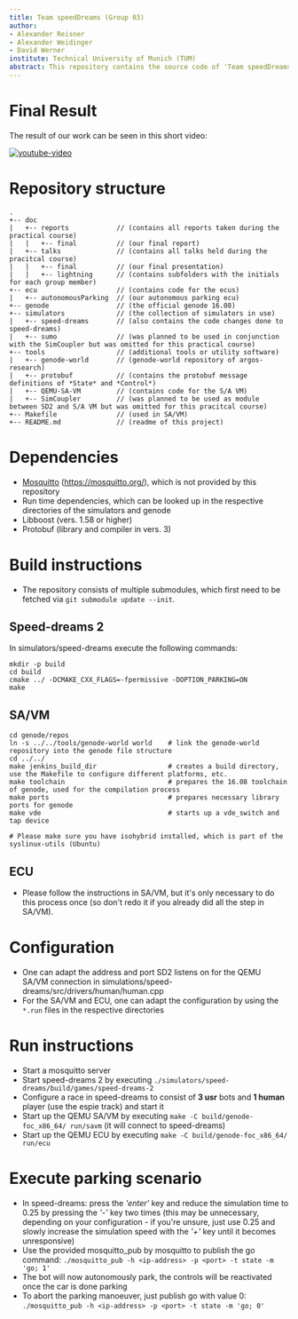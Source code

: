 ```yaml
---
title: Team speedDreams (Group 03)
author:
- Alexander Reisner
- Alexander Weidinger
- David Werner
institute: Technical University of Munich (TUM)
abstract: This repository contains the source code of 'Team speedDreams', which implements an autonomous parking scenario for the lil4 practical course.
---
```


# Final Result
The result of our work can be seen in this short video:

[![youtube-video](https://img.youtube.com/vi/atgfwcSAM_s/0.jpg)](https://www.youtube.com/watch?v=atgfwcSAM_s)

# Repository structure
```
.
+-- doc
|   +-- reports            // (contains all reports taken during the practical course)
|   |   +-- final          // (our final report)
|   +-- talks              // (contains all talks held during the pracitcal course)
|   |   +-- final          // (our final presentation)
|   |   +-- lightning      // (contains subfolders with the initials for each group member)
+-- ecu                    // (contains code for the ecus)
|   +-- autonomousParking  // (our autonomous parking ecu)
+-- genode                 // (the official genode 16.08)
+-- simulators             // (the collection of simulators in use)
|   +-- speed-dreams       // (also contains the code changes done to speed-dreams)
|   +-- sumo               // (was planned to be used in conjunction with the SimCoupler but was omitted for this practical course)
+-- tools                  // (additional tools or utility software)
|   +-- genode-world       // (genode-world repository of argos-research)
|   +-- protobuf           // (contains the protobuf message definitions of *State* and *Control*)
|   +-- QEMU-SA-VM         // (contains code for the S/A VM)
|   +-- SimCoupler         // (was planned to be used as module between SD2 and S/A VM but was omitted for this pracitcal course)
+-- Makefile               // (used in SA/VM)
+-- README.md              // (readme of this project)
```

# Dependencies
- [Mosquitto](https://mosquitto.org/) (https://mosquitto.org/), which is not provided by this repository
- Run time dependencies, which can be looked up in the respective directories of the simulators and genode
- Libboost (vers. 1.58 or higher)
- Protobuf (library and compiler in vers. 3)

# Build instructions
- The repository consists of multiple submodules, which first need to be fetched via `git submodule update --init`.

## Speed-dreams 2
In simulators/speed-dreams execute the following commands:
```
mkdir -p build
cd build
cmake ../ -DCMAKE_CXX_FLAGS=-fpermissive -DOPTION_PARKING=ON
make
```

## SA/VM
```
cd genode/repos
ln -s ../../tools/genode-world world    # link the genode-world repository into the genode file structure
cd ../../
make jenkins_build_dir                  # creates a build directory, use the Makefile to configure different platforms, etc.
make toolchain                          # prepares the 16.08 toolchain of genode, used for the compilation process
make ports                              # prepares necessary library ports for genode
make vde                                # starts up a vde_switch and tap device

# Please make sure you have isohybrid installed, which is part of the syslinux-utils (Ubuntu)
```

## ECU
- Please follow the instructions in SA/VM, but it's only necessary to do this process once (so don't redo it if you already did all the step in SA/VM).

# Configuration
- One can adapt the address and port SD2 listens on for the QEMU SA/VM connection in simulations/speed-dreams/src/drivers/human/human.cpp
- For the SA/VM and ECU, one can adapt the configuration by using the `*.run` files in the respective directories

# Run instructions
- Start a mosquitto server
- Start speed-dreams 2 by executing `./simulators/speed-dreams/build/games/speed-dreams-2`
- Configure a race in speed-dreams to consist of **3 usr** bots and **1 human** player (use the espie track) and start it
- Start up the QEMU SA/VM by executing `make -C build/genode-foc_x86_64/ run/savm` (it will connect to speed-dreams)
- Start up the QEMU ECU by executing `make -C build/genode-foc_x86_64/ run/ecu`

# Execute parking scenario
- In speed-dreams: press the *'enter'* key and reduce the simulation time to 0.25 by pressing the *'-'* key two times (this may be unnecessary, depending on your configuration - if you're unsure, just use 0.25 and slowly increase the simulation speed with the *'+'* key until it becomes unresponsive)
- Use the provided mosquitto_pub by mosquitto to publish the go command: `./mosquitto_pub -h <ip-address> -p <port> -t state -m 'go; 1'`
- The bot will now autonomously park, the controls will be reactivated once the car is done parking
- To abort the parking manoeuver, just publish go with value 0: `./mosquitto_pub -h <ip-address> -p <port> -t state -m 'go; 0'`
